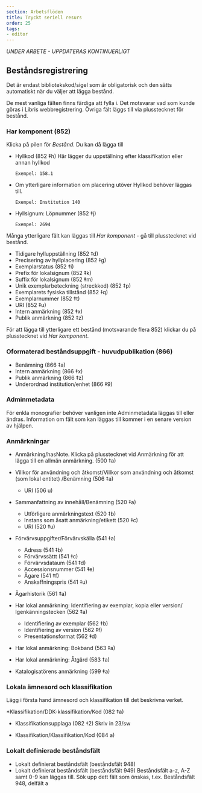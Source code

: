 ```yaml
---
section: Arbetsflöden
title: Tryckt seriell resurs
order: 25
tags:
- editor
--- 
```

*UNDER ARBETE - UPPDATERAS KONTINUERLIGT*

## Beståndsregistrering

Det är endast bibliotekskod/sigel som är obligatorisk och den sätts automatiskt när du väljer att lägga bestånd.

De mest vanliga fälten finns färdiga att fylla i. Det motsvarar vad som kunde göras i Libris webbregistrering. Övriga fält läggs till via plusstecknet för bestånd.

### Har komponent (852)
Klicka på pilen för *Bestånd*. Du kan då lägga till
* Hyllkod (852 ‡h)
Här lägger du uppställning efter klassifikation eller annan hyllkod

  ```Exempel: 158.1```

* Om ytterligare information om placering utöver Hyllkod behöver läggas till.

  ```Exempel: Institution 140```

* Hyllsignum: Löpnummer (852 ‡j)

  ```Exempel: 2694```


Många ytterligare fält kan läggas till *Har komponent* - gå till plusstecknet vid bestånd.
* Tidigare hylluppställning (852 ‡d)
* Precisering av hyllplacering (852 ‡g)
* Exemplarstatus (852 ‡i)
* Prefix för lokalsignum (852 ‡k)
* Suffix för lokalsignum (852 ‡m)
* Unik exemplarbeteckning (streckkod) (852 ‡p)
* Exemplarets fysiska tillstånd (852 ‡q)
* Exemplarnummer (852 ‡t)
* URI (852 ‡u)
* Intern anmärkning (852 ‡x)
* Publik anmärkning (852 ‡z)

För att lägga till ytterligare ett bestånd (motsvarande flera 852) klickar du på plusstecknet vid *Har komponent*.

### Oformaterad beståndsuppgift - huvudpublikation (866)
* Benämning (866 ‡a)
* Intern anmärkning (866 ‡x)
* Publik anmärkning (866 ‡z)
* Underordnad institution/enhet (866 ‡9)

### Adminmetadata
För enkla monografier behöver vanligen inte Adminmetadata läggas till eller ändras. Information om fält som kan läggas till kommer i en senare version av hjälpen.

### Anmärkningar
* Anmärkning/hasNote. Klicka på plusstecknet vid Anmärkning för att lägga till en allmän anmärkning. (500 ‡a)
* Villkor för användning och åtkomst/Villkor som användning och åtkomst (som lokal entitet) /Benämning (506 ‡a)
  * URI (506 u)

* Sammanfattning av innehåll/Benämning (520 ‡a)
  * Utförligare anmärkningstext (520 ‡b)
  * Instans som åsatt anmärkning/etikett (520 ‡c)
  * URI (520 ‡u)

* Förvärvsuppgifter/Förvärvskälla (541 ‡a)
  * Adress (541 ‡b)
  * Förvärvssättt (541 ‡c)
  * Förvärvsdataum (541 ‡d)
  * Accessionsnummer (541 ‡e)
  * Ägare (541 ‡f)
  * Anskaffningspris (541 ‡u)

* Ägarhistorik (561 ‡a)

* Har lokal anmärkning: Identifiering av exemplar, kopia eller version/ Igenkänningstecken  (562 ‡a)
  * Identifiering av exemplar (562 ‡b)
  * Identifiering av version (562 ‡f)
  * Presentationsformat (562 ‡d)

* Har lokal anmärkning: Bokband  (563 ‡a)

* Har lokal anmärkning: Åtgärd (583 ‡a)

* Katalogisatörens anmärkning (599 ‡a)

### Lokala ämnesord och klassifikation
Lägg i första hand ämnesord och klassifikation till det beskrivna verket.

*Klassifikation/DDK-klassifikation/Kod (082 ‡a)
  * Klassifikationsupplaga (082 ‡2) Skriv in 23/sw

* Klassifikation/Klassifikation/Kod (084 a)


### Lokalt definierade beståndsfält
* Lokalt definierat beståndsfält (beståndsfält 948)
* Lokalt definierat beståndsfält (beståndsfält 949)
Beståndsfält a-z, A-Z samt 0-9 kan läggas till.
Sök upp dett fält som önskas, t.ex. Beståndsfält 948, delfält a
